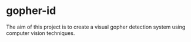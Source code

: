 # gopher-id
The aim of this project is to create a visual gopher detection system using computer vision techniques.
